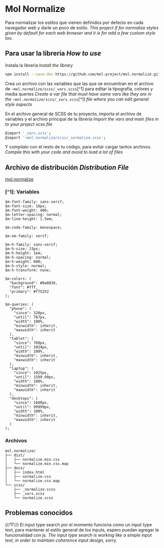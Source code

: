 # Mol Normalize #
Para normalizar los estilos que vienen definidos por defecto en cada navegador web y darle un poco de estilo. *This project if for normalize styles given by default for each web browser and it is for add a few custom style too.*

## Para usar la librería *How to use* ##
Instala la librería *Install the library*

```sh
npm install --save-dev https://github.com/mol-project/mol.normalize.git
```

Crea un archivo con las variables que las que se encuentran en el archivo de `~mol.normalize/scss/_vars.scss`[^1] para editar la tipografía, colores y media queries
*Create a var file that must have same vars like they are in the `~mol.normalize/scss/_vars.scss`[^1] file where you can edit general style aspects*

En el archivo general de SCSS de tu proyecto, importa el archivo de variables y el archivo principal de la librería *Import the vars and main files in to your project scss file*
```sh
@import '_vars.scss';
@import '~mol.normalize/scss/_normalize.scss';
```

Y compilalo con el resto de tu código, para evitar cargar tantos archivos. *Compile this with your code and avoid to load a lot of files*

## Archivo de distribución *Distribution File* ##
[mol.normalize](https://raw.githubusercontent.com/mol-project/mol.normalize/master/dist/normalize.min.css)


### [^1]: Variables ###
```text
$m-font-family: sans-serif;
$m-font-size: 16px;
$m-font-weight: 400;
$m-letter-spacing: normal;
$m-line-height: 1.5em;

$m-code-family: monospace;

$m-em-family: serif;

$m-h-family: sans-serif;
$m-h-size: 23px;
$m-h-height: 1em;
$m-h-spacing: normal;
$m-h-weight: 600;
$m-h-style: normal;
$m-h-transform: none;

$m-colors: (
  "background": #0a0838,
  "font": #fff,
  "primary": #ff5252
);

$m-queries: (
  "phone": (
    "since": 320px,
    "until": 767px,
    "width": 100%,
    "minwidth": inherit,
    "maxwidth": inherit
  ),
  "tablet": (
    "since": 768px,
    "until": 1024px,
    "width": 100%,
    "minwidth": inherit,
    "maxwidth": inherit
  ),
  "laptop": (
    "since": 1025px,
    "until": 1599.99px,
    "width": 100%,
    "minwidth": inherit,
    "maxwidth": inherit
  ),
  "desktops": (
    "since": 1600px,
    "until": 99999px,
    "width": 100%,
    "minwidth": inherit,
    "maxwidth": inherit
  )
);
```

### Archivos ###
```text
mol.normalize/
├── dist/
│   ├── normalize.min.css
│   └── normalize.min.css.map
├── docs/
│   ├── index.html
│   ├── normalize.css
│   └── normalize.css.map
└── scss/
    ├── _normalize.scss
    ├── _vars.scss
    └── normalize.scss
```

## Problemas conocidos ##

(//▽//) El input type search por el momento funciona como un input type text, para mantener el estilo general de los inputs, espero puedan agregar la funcionalidad con js. *The input type search is working like a simple input text, in order to maintain coherence input design, sorry.*
